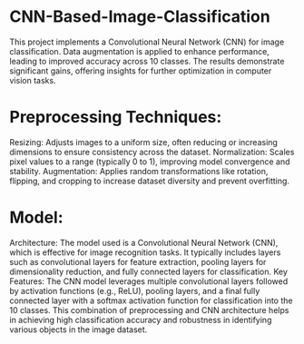 # CNN-Based-Image-Classification
This project implements a Convolutional Neural Network (CNN) for image classification. Data augmentation is applied to enhance performance, leading to improved accuracy across 10 classes. The results demonstrate significant gains, offering insights for further optimization in computer vision tasks.



# Preprocessing Techniques:
Resizing: Adjusts images to a uniform size, often reducing or increasing dimensions to ensure consistency across the dataset.
Normalization: Scales pixel values to a range (typically 0 to 1), improving model convergence and stability.
Augmentation: Applies random transformations like rotation, flipping, and cropping to increase dataset diversity and prevent overfitting.

# Model:
Architecture: The model used is a Convolutional Neural Network (CNN), which is effective for image recognition tasks. It typically includes layers such as convolutional layers for feature extraction, pooling layers for dimensionality reduction, and fully connected layers for classification.
Key Features: The CNN model leverages multiple convolutional layers followed by activation functions (e.g., ReLU), pooling layers, and a final fully connected layer with a softmax activation function for classification into the 10 classes.
This combination of preprocessing and CNN architecture helps in achieving high classification accuracy and robustness in identifying various objects in the image dataset.

